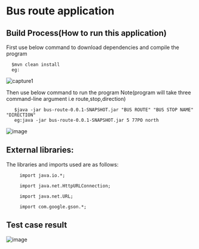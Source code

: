 # Bus route application


## Build Process(How to run this application)

First use below command to download dependencies and compile the program
      
      $mvn clean install
      eg:
![capture1](https://user-images.githubusercontent.com/25560217/49988433-ab605b80-ff9c-11e8-8b4f-989d5bfaa9f4.JPG) 
      
Then use below command to run the program
       Note(program will take three command-line argument i.e route,stop,direction)

       $java -jar bus-route-0.0.1-SNAPSHOT.jar "BUS ROUTE" "BUS STOP NAME" "DIRECTION"
       eg:java -jar bus-route-0.0.1-SNAPSHOT.jar 5 77PO north
![image](https://user-images.githubusercontent.com/25560217/49987996-52dc8e80-ff9b-11e8-8640-b9cdf1d52092.png)

## External libraries:

The libraries and imports used are as follows: 

         import java.io.*;

         import java.net.HttpURLConnection;

         import java.net.URL;

         import com.google.gson.*;

## Test case result

![image](https://user-images.githubusercontent.com/25560217/50099349-e7691a00-0243-11e9-9f35-ae41a51dbe81.png)

         
        
